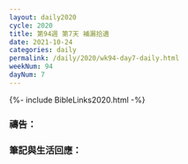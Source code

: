 ```yaml
---
layout: daily2020
cycle: 2020
title: 第94週 第7天 補漏拾遺
date: 2021-10-24
categories: daily
permalink: /daily/2020/wk94-day7-daily.html
weekNum: 94
dayNum: 7
---
```


{%- include BibleLinks2020.html -%}

### 禱告：

### 筆記與生活回應：

